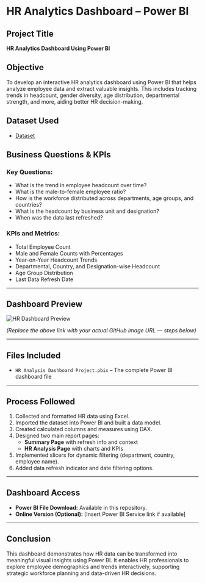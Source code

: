 # HR Analytics Dashboard – Power BI

## Project Title
**HR Analytics Dashboard Using Power BI**

## Objective
To develop an interactive HR analytics dashboard using Power BI that helps analyze employee data and extract valuable insights. This includes tracking trends in headcount, gender diversity, age distribution, departmental strength, and more, aiding better HR decision-making.



## Dataset Used
- <a href="https://github.com/aswin43210/HR-HC-Analysis-Dashboard/blob/main/Employee%20Data.xlsx">Dataset</a>


## Business Questions & KPIs

### Key Questions:
- What is the trend in employee headcount over time?
- What is the male-to-female employee ratio?
- How is the workforce distributed across departments, age groups, and countries?
- What is the headcount by business unit and designation?
- When was the data last refreshed?

### KPIs and Metrics:
- Total Employee Count
- Male and Female Counts with Percentages
- Year-on-Year Headcount Trends
- Departmental, Country, and Designation-wise Headcount
- Age Group Distribution
- Last Data Refresh Date

---

## Dashboard Preview

![HR Dashboard Preview](https://raw.githubusercontent.com/your-username/your-repo-name/main/screenshots/hr_dashboard_preview.png)

*(Replace the above link with your actual GitHub image URL — steps below)*

---

## Files Included
- `HR Analysis Dashboard Project.pbix` – The complete Power BI dashboard file

---

## Process Followed

1. Collected and formatted HR data using Excel.
2. Imported the dataset into Power BI and built a data model.
3. Created calculated columns and measures using DAX.
4. Designed two main report pages:
   - **Summary Page** with refresh info and context
   - **HR Analysis Page** with charts and KPIs
5. Implemented slicers for dynamic filtering (department, country, employee name).
6. Added data refresh indicator and date filtering options.

---

## Dashboard Access

- **Power BI File Download:** Available in this repository.
- **Online Version (Optional):** [Insert Power BI Service link if available]

---

## Conclusion

This dashboard demonstrates how HR data can be transformed into meaningful visual insights using Power BI. It enables HR professionals to explore employee demographics and trends interactively, supporting strategic workforce planning and data-driven HR decisions.

